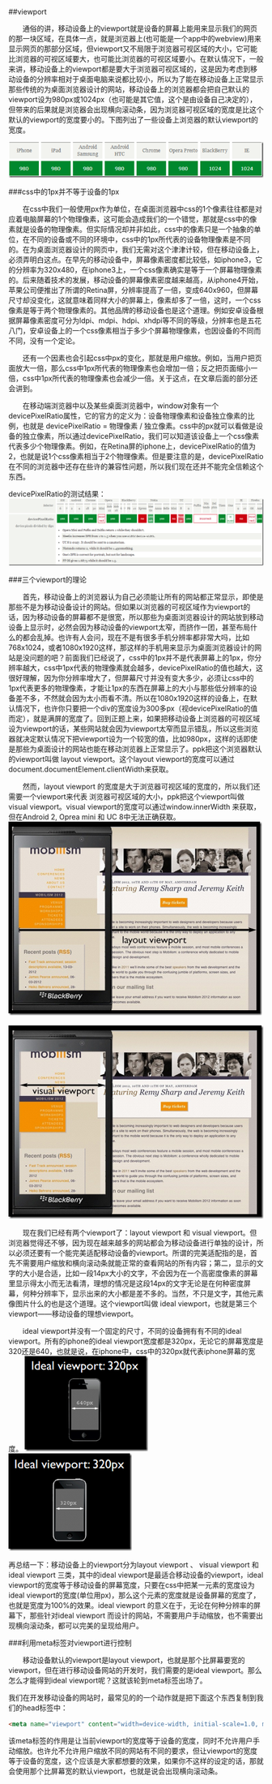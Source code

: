 ##viewport

&emsp;&emsp;通俗的讲，移动设备上的viewport就是设备的屏幕上能用来显示我们的网页的那一块区域，在具体一点，就是浏览器上(也可能是一个app中的webview)用来显示网页的那部分区域，但viewport又不局限于浏览器可视区域的大小，它可能比浏览器的可视区域要大，也可能比浏览器的可视区域要小。在默认情况下，一般来讲，移动设备上的viewport都是要大于浏览器可视区域的，这是因为考虑到移动设备的分辨率相对于桌面电脑来说都比较小，所以为了能在移动设备上正常显示那些传统的为桌面浏览器设计的网站，移动设备上的浏览器都会把自己默认的viewport设为980px或1024px（也可能是其它值，这个是由设备自己决定的），但带来的后果就是浏览器会出现横向滚动条，因为浏览器可视区域的宽度是比这个默认的viewport的宽度要小的。下图列出了一些设备上浏览器的默认viewport的宽度。

![](/assets/300958475557219.png)

###css中的1px并不等于设备的1px

&emsp;&emsp;在css中我们一般使用px作为单位，在桌面浏览器中css的1个像素往往都是对应着电脑屏幕的1个物理像素，这可能会造成我们的一个错觉，那就是css中的像素就是设备的物理像素。但实际情况却并非如此，css中的像素只是一个抽象的单位，在不同的设备或不同的环境中，css中的1px所代表的设备物理像素是不同的。在为桌面浏览器设计的网页中，我们无需对这个津津计较，但在移动设备上，必须弄明白这点。在早先的移动设备中，屏幕像素密度都比较低，如iphone3，它的分辨率为320x480，在iphone3上，一个css像素确实是等于一个屏幕物理像素的。后来随着技术的发展，移动设备的屏幕像素密度越来越高，从iphone4开始，苹果公司便推出了所谓的Retina屏，分辨率提高了一倍，变成640x960，但屏幕尺寸却没变化，这就意味着同样大小的屏幕上，像素却多了一倍，这时，一个css像素是等于两个物理像素的。其他品牌的移动设备也是这个道理。例如安卓设备根据屏幕像素密度可分为ldpi、mdpi、hdpi、xhdpi等不同的等级，分辨率也是五花八门，安卓设备上的一个css像素相当于多少个屏幕物理像素，也因设备的不同而不同，没有一个定论。

&emsp;&emsp;还有一个因素也会引起css中px的变化，那就是用户缩放。例如，当用户把页面放大一倍，那么css中1px所代表的物理像素也会增加一倍；反之把页面缩小一倍，css中1px所代表的物理像素也会减少一倍。关于这点，在文章后面的部分还会讲到。

&emsp;&emsp;在移动端浏览器中以及某些桌面浏览器中，window对象有一个devicePixelRatio属性，它的官方的定义为：设备物理像素和设备独立像素的比例，也就是 devicePixelRatio = 物理像素 / 独立像素。css中的px就可以看做是设备的独立像素，所以通过devicePixelRatio，我们可以知道该设备上一个css像素代表多少个物理像素。例如，在Retina屏的iphone上，devicePixelRatio的值为2，也就是说1个css像素相当于2个物理像素。但是要注意的是，devicePixelRatio在不同的浏览器中还存在些许的兼容性问题，所以我们现在还并不能完全信赖这个东西。

devicePixelRatio的测试结果：
![](/assets/300958496962833.png)

###三个viewport的理论

&emsp;&emsp;首先，移动设备上的浏览器认为自己必须能让所有的网站都正常显示，即使是那些不是为移动设备设计的网站。但如果以浏览器的可视区域作为viewport的话，因为移动设备的屏幕都不是很宽，所以那些为桌面浏览器设计的网站放到移动设备上显示时，必然会因为移动设备的viewport太窄，而挤作一团，甚至布局什么的都会乱掉。也许有人会问，现在不是有很多手机分辨率都非常大吗，比如768x1024，或者1080x1920这样，那这样的手机用来显示为桌面浏览器设计的网站是没问题的吧？前面我们已经说了，css中的1px并不是代表屏幕上的1px，你分辨率越大，css中1px代表的物理像素就会越多，devicePixelRatio的值也越大，这很好理解，因为你分辨率增大了，但屏幕尺寸并没有变大多少，必须让css中的1px代表更多的物理像素，才能让1px的东西在屏幕上的大小与那些低分辨率的设备差不多，不然就会因为太小而看不清。所以在1080x1920这样的设备上，在默认情况下，也许你只要把一个div的宽度设为300多px（视devicePixelRatio的值而定），就是满屏的宽度了。回到正题上来，如果把移动设备上浏览器的可视区域设为viewport的话，某些网站就会因为viewport太窄而显示错乱，所以这些浏览器就决定默认情况下把viewport设为一个较宽的值，比如980px，这样的话即使是那些为桌面设计的网站也能在移动浏览器上正常显示了。ppk把这个浏览器默认的viewport叫做 layout viewport。这个layout viewport的宽度可以通过document.documentElement.clientWidth来获取。

&emsp;&emsp;然而，layout viewport 的宽度是大于浏览器可视区域的宽度的，所以我们还需要一个viewport来代表 浏览器可视区域的大小，ppk把这个viewport叫做 visual viewport。visual viewport的宽度可以通过window.innerWidth 来获取，但在Android 2, Oprea mini 和 UC 8中无法正确获取。
![](/assets/300958521655944.png)&emsp;&emsp;![](/assets/300958547434256.png)

&emsp;&emsp;现在我们已经有两个viewport了：layout viewport 和 visual viewport。但浏览器觉得还不够，因为现在越来越多的网站都会为移动设备进行单独的设计，所以必须还要有一个能完美适配移动设备的viewport。所谓的完美适配指的是，首先不需要用户缩放和横向滚动条就能正常的查看网站的所有内容；第二，显示的文字的大小是合适，比如一段14px大小的文字，不会因为在一个高密度像素的屏幕里显示得太小而无法看清，理想的情况是这段14px的文字无论是在何种密度屏幕，何种分辨率下，显示出来的大小都是差不多的。当然，不只是文字，其他元素像图片什么的也是这个道理。这个viewport叫做 ideal viewport，也就是第三个viewport——移动设备的理想viewport。

&emsp;&emsp;ideal viewport并没有一个固定的尺寸，不同的设备拥有有不同的ideal viewport。所有的iphone的ideal viewport宽度都是320px，无论它的屏幕宽度是320还是640，也就是说，在iphone中，css中的320px就代表iphone屏幕的宽度。
![](/assets/300958570879340.png)&emsp;&emsp;![](/assets/300958563683726.png)

再总结一下：移动设备上的viewport分为layout viewport  、 visual viewport   和 ideal viewport  三类，其中的ideal viewport是最适合移动设备的viewport，ideal viewport的宽度等于移动设备的屏幕宽度，只要在css中把某一元素的宽度设为ideal viewport的宽度(单位用px)，那么这个元素的宽度就是设备屏幕的宽度了，也就是宽度为100%的效果。ideal viewport 的意义在于，无论在何种分辨率的屏幕下，那些针对ideal viewport 而设计的网站，不需要用户手动缩放，也不需要出现横向滚动条，都可以完美的呈现给用户。

###利用meta标签对viewport进行控制

&emsp;&emsp;移动设备默认的viewport是layout viewport，也就是那个比屏幕要宽的viewport，但在进行移动设备网站的开发时，我们需要的是ideal viewport。那么怎么才能得到ideal viewport呢？这就该轮到meta标签出场了。

我们在开发移动设备的网站时，最常见的的一个动作就是把下面这个东西复制到我们的head标签中：
```html
<meta name="viewport" content="width=device-width, initial-scale=1.0, maximum-scale=1.0, user-scalable=0">
```

该meta标签的作用是让当前viewport的宽度等于设备的宽度，同时不允许用户手动缩放。也许允不允许用户缩放不同的网站有不同的要求，但让viewport的宽度等于设备的宽度，这个应该是大家都想要的效果，如果你不这样的设定的话，那就会使用那个比屏幕宽的默认viewport，也就是说会出现横向滚动条。
